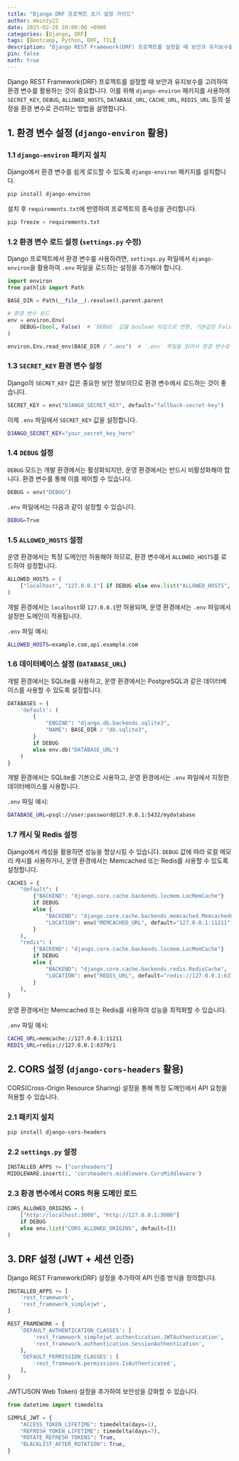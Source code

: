 ```yaml
---
title: "Django DRF 프로젝트 초기 설정 가이드"
author: mminzy22
date: 2025-02-28 20:00:00 +0900
categories: [Django, DRF]
tags: [Bootcamp, Python, DRF, TIL]
description: "Django REST Framework(DRF) 프로젝트를 설정할 때 보안과 유지보수를 고려하여 환경 변수를 활용하는 방법을 설명합니다. 이 가이드는 `django-environ` 패키지를 사용하여 환경 변수를 설정하고, CORS 설정 및 DRF 인증 설정을 포함합니다."
pin: false
math: true
---
```



Django REST Framework(DRF) 프로젝트를 설정할 때 보안과 유지보수를 고려하여 환경 변수를 활용하는 것이 중요합니다. 이를 위해 `django-environ` 패키지를 사용하여 `SECRET_KEY`, `DEBUG`, `ALLOWED_HOSTS`, `DATABASE_URL`, `CACHE_URL`, `REDIS_URL` 등의 설정을 환경 변수로 관리하는 방법을 설명합니다.

## 1. 환경 변수 설정 (`django-environ` 활용)

### 1.1 `django-environ` 패키지 설치

Django에서 환경 변수를 쉽게 로드할 수 있도록 `django-environ` 패키지를 설치합니다.

```bash
pip install django-environ
```

설치 후 `requirements.txt`에 반영하여 프로젝트의 종속성을 관리합니다.

```bash
pip freeze > requirements.txt
```

### 1.2 환경 변수 로드 설정 (`settings.py` 수정)

Django 프로젝트에서 환경 변수를 사용하려면, `settings.py` 파일에서 `django-environ`을 활용하여 `.env` 파일을 로드하는 설정을 추가해야 합니다.

```python
import environ
from pathlib import Path

BASE_DIR = Path(__file__).resolve().parent.parent

# 환경 변수 로드
env = environ.Env(
    DEBUG=(bool, False)  # `DEBUG` 값을 boolean 타입으로 변환, 기본값은 False
)

environ.Env.read_env(BASE_DIR / ".env")  # `.env` 파일을 읽어서 환경 변수로 로드
```

### 1.3 `SECRET_KEY` 환경 변수 설정

Django의 `SECRET_KEY` 값은 중요한 보안 정보이므로 환경 변수에서 로드하는 것이 좋습니다.

```python
SECRET_KEY = env("DJANGO_SECRET_KEY", default="fallback-secret-key")
```

이제 `.env` 파일에서 `SECRET_KEY` 값을 설정합니다.

```bash
DJANGO_SECRET_KEY="your_secret_key_here"
```

### 1.4 `DEBUG` 설정

`DEBUG` 모드는 개발 환경에서는 활성화되지만, 운영 환경에서는 반드시 비활성화해야 합니다. 환경 변수를 통해 이를 제어할 수 있습니다.

```python
DEBUG = env("DEBUG")
```

`.env` 파일에서는 다음과 같이 설정할 수 있습니다.

```bash
DEBUG=True
```

### 1.5 `ALLOWED_HOSTS` 설정

운영 환경에서는 특정 도메인만 허용해야 하므로, 환경 변수에서 `ALLOWED_HOSTS`를 로드하여 설정합니다.

```python
ALLOWED_HOSTS = (
    ["localhost", "127.0.0.1"] if DEBUG else env.list("ALLOWED_HOSTS", default=[])
)
```

개발 환경에서는 `localhost`와 `127.0.0.1`만 허용되며, 운영 환경에서는 `.env` 파일에서 설정한 도메인이 적용됩니다.

`.env` 파일 예시:

```bash
ALLOWED_HOSTS=example.com,api.example.com
```

### 1.6 데이터베이스 설정 (`DATABASE_URL`)

개발 환경에서는 SQLite를 사용하고, 운영 환경에서는 PostgreSQL과 같은 데이터베이스를 사용할 수 있도록 설정합니다.

```python
DATABASES = {
    'default': (
        {
            "ENGINE": "django.db.backends.sqlite3",
            "NAME": BASE_DIR / "db.sqlite3",
        }
        if DEBUG
        else env.db("DATABASE_URL")
    )
}
```

개발 환경에서는 SQLite를 기본으로 사용하고, 운영 환경에서는 `.env` 파일에서 지정한 데이터베이스를 사용합니다.

`.env` 파일 예시:

```bash
DATABASE_URL=psql://user:password@127.0.0.1:5432/mydatabase
```

### 1.7 캐시 및 Redis 설정

Django에서 캐싱을 활용하면 성능을 향상시킬 수 있습니다. `DEBUG` 값에 따라 로컬 메모리 캐시를 사용하거나, 운영 환경에서는 Memcached 또는 Redis를 사용할 수 있도록 설정합니다.

```python
CACHES = {
    "default": (
        {"BACKEND": "django.core.cache.backends.locmem.LocMemCache"}
        if DEBUG
        else {
            "BACKEND": "django.core.cache.backends.memcached.MemcachedCache",
            "LOCATION": env("MEMCACHED_URL", default="127.0.0.1:11211"),
        }
    ),
    "redis": (
        {"BACKEND": "django.core.cache.backends.locmem.LocMemCache"}
        if DEBUG
        else {
            "BACKEND": "django.core.cache.backends.redis.RedisCache",
            "LOCATION": env("REDIS_URL", default="redis://127.0.0.1:6379/1"),
        }
    ),
}
```

운영 환경에서는 Memcached 또는 Redis를 사용하여 성능을 최적화할 수 있습니다.

`.env` 파일 예시:

```bash
CACHE_URL=memcache://127.0.0.1:11211
REDIS_URL=redis://127.0.0.1:6379/1
```

## 2. CORS 설정 (`django-cors-headers` 활용)

CORS(Cross-Origin Resource Sharing) 설정을 통해 특정 도메인에서 API 요청을 허용할 수 있습니다.

### 2.1 패키지 설치

```bash
pip install django-cors-headers
```

### 2.2 `settings.py` 설정

```python
INSTALLED_APPS += ["corsheaders"]
MIDDLEWARE.insert(1, 'corsheaders.middleware.CorsMiddleware')
```

### 2.3 환경 변수에서 CORS 허용 도메인 로드

```python
CORS_ALLOWED_ORIGINS = (
    ["http://localhost:3000", "http://127.0.0.1:3000"]
    if DEBUG
    else env.list("CORS_ALLOWED_ORIGINS", default=[])
)
```

## 3. DRF 설정 (JWT + 세션 인증)

Django REST Framework(DRF) 설정을 추가하여 API 인증 방식을 정의합니다.

```python
INSTALLED_APPS += [
    'rest_framework',
    'rest_framework_simplejwt',
]

REST_FRAMEWORK = {
    'DEFAULT_AUTHENTICATION_CLASSES': [
        'rest_framework_simplejwt.authentication.JWTAuthentication',
        'rest_framework.authentication.SessionAuthentication',
    ],
    'DEFAULT_PERMISSION_CLASSES': [
        'rest_framework.permissions.IsAuthenticated',
    ],
}
```

JWT(JSON Web Token) 설정을 추가하여 보안성을 강화할 수 있습니다.

```python
from datetime import timedelta

SIMPLE_JWT = {
    "ACCESS_TOKEN_LIFETIME": timedelta(days=1),
    "REFRESH_TOKEN_LIFETIME": timedelta(days=7),
    "ROTATE_REFRESH_TOKENS": True,
    "BLACKLIST_AFTER_ROTATION": True,
}
```

